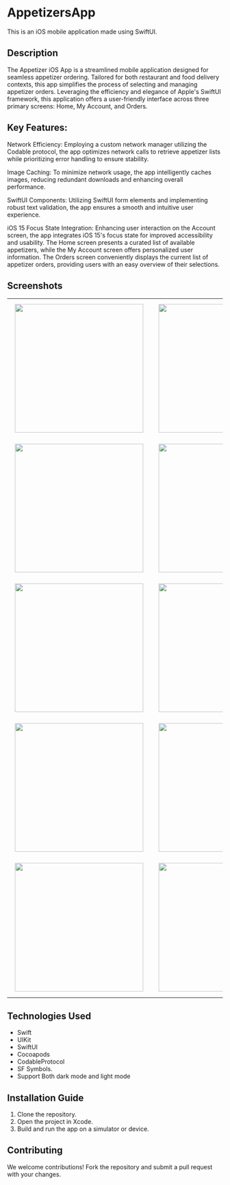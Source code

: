 # AppetizersApp
This is an iOS mobile application made using SwiftUI.

## Description
The Appetizer iOS App is a streamlined mobile application designed for seamless appetizer ordering. Tailored for both restaurant and food delivery contexts, this app simplifies the process of selecting and managing appetizer orders. Leveraging the efficiency and elegance of Apple's SwiftUI framework, this application offers a user-friendly interface across three primary screens: Home, My Account, and Orders.

## Key Features:
Network Efficiency: Employing a custom network manager utilizing the Codable protocol, the app optimizes network calls to retrieve appetizer lists while prioritizing error handling to ensure stability.

Image Caching: To minimize network usage, the app intelligently caches images, reducing redundant downloads and enhancing overall performance.

SwiftUI Components: Utilizing SwiftUI form elements and implementing robust text validation, the app ensures a smooth and intuitive user experience.

iOS 15 Focus State Integration: Enhancing user interaction on the Account screen, the app integrates iOS 15's focus state for improved accessibility and usability.
The Home screen presents a curated list of available appetizers, while the My Account screen offers personalized user information. The Orders screen conveniently displays the current list of appetizer orders, providing users with an easy overview of their selections.

## Screenshots

<table>
  <tr>
    <td><img src="https://github.com/Prathameshchakote/AppetizersApp/assets/30796045/700d9b9c-8f38-45d1-a5cd-c8382b2d3c75" width="300" style="padding:10px;"></td>
    <td><img src="https://github.com/Prathameshchakote/AppetizersApp/assets/30796045/0fa7cac0-a98e-468d-a026-428c75e2d91a" width="300" style="padding:10px;"></td>
  </tr>
  <tr>
    <td><img src="https://github.com/Prathameshchakote/AppetizersApp/assets/30796045/3e1bbf12-dde4-453e-8c15-a11973a82944" width="300" style="padding:10px;"></td>
    <td><img src="https://github.com/Prathameshchakote/AppetizersApp/assets/30796045/bd041f7b-9879-40ea-a29b-05864f7b1807" width="300" style="padding:10px;"></td>
  </tr>
  <tr>
    <td><img src="https://github.com/Prathameshchakote/AppetizersApp/assets/30796045/e885319e-fad4-42e9-8984-19296224c1fd" width="300" style="padding:10px;"></td>
    <td><img src="https://github.com/Prathameshchakote/AppetizersApp/assets/30796045/c699b901-2b37-4f5f-9748-f401498e9acd" width="300" style="padding:10px;"></td>
  </tr>
  <tr>
    <td><img src="https://github.com/Prathameshchakote/AppetizersApp/assets/30796045/a8aebc6c-8d1d-4918-8cb7-c8fa2db0126d" width="300" style="padding:10px;"></td>
    <td><img src="https://github.com/Prathameshchakote/AppetizersApp/assets/30796045/d116fe89-8b79-46b3-94a8-18b884a465c2" width="300" style="padding:10px;"></td>
  </tr>
  <tr>
    <td><img src="https://github.com/Prathameshchakote/AppetizersApp/assets/30796045/21b50217-b89d-4cd8-97b9-4a58a86b470e" width="300" style="padding:10px;"></td>
    <td><img src="https://github.com/Prathameshchakote/AppetizersApp/assets/30796045/e234ef16-4f9e-4664-8944-a865949f8f6f" width="300" style="padding:10px;"></td>
  </tr>
</table>

## Technologies Used
- Swift
- UIKit
- SwiftUI
- Cocoapods
- CodableProtocol
- SF Symbols.
- Support Both dark mode and light mode

## Installation Guide
1. Clone the repository.
2. Open the project in Xcode.
3. Build and run the app on a simulator or device.

## Contributing
We welcome contributions! Fork the repository and submit a pull request with your changes.
